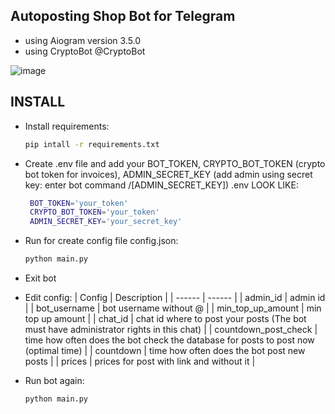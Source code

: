 ## Autoposting Shop Bot for Telegram

 - using Aiogram version 3.5.0
 - using CryptoBot @CryptoBot

![image](https://github.com/user-attachments/assets/ae137430-ba6c-431e-b64f-14890e93e471)

## INSTALL
- Install requirements:
 
  ```sh
  pip intall -r requirements.txt
  ```
  
- Create .env file and add your BOT_TOKEN, CRYPTO_BOT_TOKEN (crypto bot token for invoices), ADMIN_SECRET_KEY (add admin using secret key: enter bot command /[ADMIN_SECRET_KEY])
   .env LOOK LIKE:

  ```sh
   BOT_TOKEN='your_token'
   CRYPTO_BOT_TOKEN='your_token'
   ADMIN_SECRET_KEY='your_secret_key'
  ```
  
- Run for create config file config.json:

  ``` sh
  python main.py
  ```
  
- Exit bot
- Edit config:
   | Config | Description |
   | ------ | ------ | 
   | admin_id | admin id |
   | bot_username | bot username without @ |
   | min_top_up_amount | min top up amount |
   | chat_id | chat id where to post your posts (The bot must have administrator rights in this chat) |
   | countdown_post_check | time how often does the bot check the database for posts to post now (optimal time) |
   | countdown | time how often does the bot post new posts |
   | prices | prices for post with link and without it |
- Run bot again:

  ```sh
  python main.py
  ```
